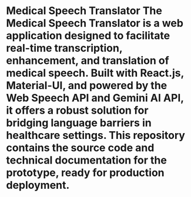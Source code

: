 # Medical Speech Translator The **Medical Speech Translator** is a web application designed to facilitate real-time transcription, enhancement, and translation of medical speech. Built with **React.js**, **Material-UI**, and powered by the **Web Speech API** and **Gemini AI API**, it offers a robust solution for bridging language barriers in healthcare settings. This repository contains the source code and technical documentation for the prototype, ready for production deployment. 
